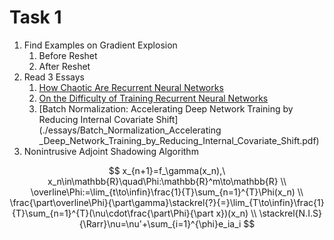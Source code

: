 # Task 1

1. Find Examples on Gradient Explosion
   1. Before Reshet
   2. After Reshet
2. Read 3 Essays
   1. [How Chaotic Are Recurrent Neural Networks](./essays/How_Chaotic_are_Recurrent_Neural_Networks.pdf)
   2. [On the Difficulty of Training Recurrent Neural Networks](./essays/On_The_Dificulty_of_Training_Recurrent_Neural_Networks.pdf)
   3. [Batch Normalization: Accelerating  Deep Network Training by Reducing Internal Covariate Shift](./essays/Batch_Normalization_Accelerating _Deep_Network_Training_by_Reducing_Internal_Covariate_Shift.pdf)
3. Nonintrusive Adjoint Shadowing Algorithm

$$
x_{n+1}=f_\gamma(x_n),\ x_n\in\mathbb{R}\quad\Phi:\mathbb{R}^m\to\mathbb{R}
\\
\overline\Phi:=\lim_{t\to\infin}\frac{1}{T}\sum_{n=1}^{T}\Phi(x_n)
\\
\frac{\part\overline\Phi}{\part\gamma}\stackrel{?}{=}\lim_{T\to\infin}\frac{1}{T}\sum_{n=1}^{T}(\nu\cdot\frac{\part\Phi}{\part x})(x_n)
\\
\stackrel{N.I.S}{\Rarr}\nu=\nu'+\sum_{i=1}^{\phi}e_ia_i
$$
